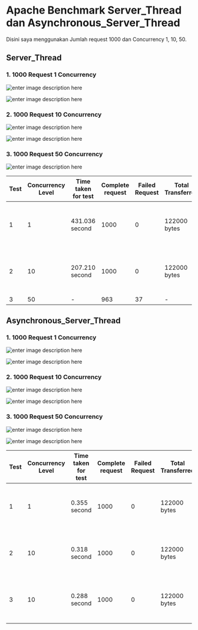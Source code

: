 # Apache Benchmark Server_Thread dan Asynchronous_Server_Thread

Disini saya menggunakan Jumlah request 1000 dan Concurrency 1, 10, 50.

## Server_Thread

### 1. 1000 Request 1 Concurrency

![enter image description here](https://github.com/Armunz/PROGJAR_05111740000025/blob/master/tugas9/dokum/-n%201000%20-c%201.png?raw=true)

![enter image description here](https://github.com/Armunz/PROGJAR_05111740000025/blob/master/tugas9/dokum/-n%201000%20-c%201%20%282%29.png?raw=true)

### 2. 1000 Request 10 Concurrency

![enter image description here](https://github.com/Armunz/PROGJAR_05111740000025/blob/master/tugas9/dokum/-n%201000%20-c%2010.png?raw=true)

![enter image description here](https://github.com/Armunz/PROGJAR_05111740000025/blob/master/tugas9/dokum/-n%201000%20-c%2010%20%282%29.png?raw=true)

### 3. 1000 Request 50 Concurrency

![enter image description here](https://github.com/Armunz/PROGJAR_05111740000025/blob/master/tugas9/dokum/-n%201000%20-c%2050.png?raw=true)


| Test | Concurrency Level | Time taken for test | Complete request | Failed Request | Total Transferred | Request Per Second | Time Per Request | Transfer Rate|
|--|--|--|--|--|--|--|--|--|
|1|1|431.036 second|1000|0|122000 bytes|2.32 [#/sec] mean|431.036 [ms] (mean, across all concurrent request)|0.28 [KBytes/sec] received|
|2|10|207.210 second|1000|0|122000 bytes|4.83 [#/sec] mean|207.210 [ms] (mean, across all concurrent request)|0.57 [KBytes/sec] received|
|3|50|-|963|37|-|-|-|-|

## Asynchronous_Server_Thread

### 1. 1000 Request 1 Concurrency

![enter image description here](https://github.com/Armunz/PROGJAR_05111740000025/blob/master/tugas9/dokum/async/-n%201000%20-c%201.png?raw=true)

![enter image description here](https://github.com/Armunz/PROGJAR_05111740000025/blob/master/tugas9/dokum/async/-n%201000%20-c%201%20%282%29.png?raw=true)

### 2. 1000 Request 10 Concurrency

![enter image description here](https://github.com/Armunz/PROGJAR_05111740000025/blob/master/tugas9/dokum/async/-n%201000%20-c%2010.png?raw=true)

![enter image description here](https://github.com/Armunz/PROGJAR_05111740000025/blob/master/tugas9/dokum/async/-n%201000%20-c%2010%20%282%29.png?raw=true)

### 3. 1000 Request 50 Concurrency

![enter image description here](https://github.com/Armunz/PROGJAR_05111740000025/blob/master/tugas9/dokum/async/-n%201000%20-c%2050.png?raw=true)

![enter image description here](https://github.com/Armunz/PROGJAR_05111740000025/blob/master/tugas9/dokum/async/-n%201000%20-c%2050%20%282%29.png?raw=true)

| Test | Concurrency Level | Time taken for test | Complete request | Failed Request | Total Transferred | Request Per Second | Time Per Request | Transfer Rate|
|--|--|--|--|--|--|--|--|--|
|1|1|0.355 second|1000|0|122000 bytes|2816.41 [#/sec] mean|0.355 [ms] (mean, across all concurrent request)|335.56 [KBytes/sec] received|
|2|10|0.318 second|1000|0|122000 bytes|3147.73 [#/sec] mean|0.318 [ms] (mean, across all concurrent request)|375.02 [KBytes/sec] received|
|3|10|0.288 second|1000|0|122000 bytes|3471.45 [#/sec] mean|0.288 [ms] (mean, across all concurrent request)|413.59[KBytes/sec] received|

